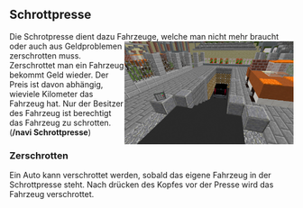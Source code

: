 ## Schrottpresse

Die Schrotpresse dient dazu Fahrzeuge, welche man nicht mehr <img align="right" width="300" eight="200" src="../../../assets/image/orte/Schrottpresse.png"> braucht oder auch aus Geldproblemen zerschrotten muss. 
Zerschrottet man ein Fahrzeug bekommt Geld wieder. Der Preis ist davon abhängig, wieviele Kilometer das Fahrzeug hat. Nur der Besitzer des Fahrzeug ist berechtigt das Fahrzeug zu schrotten.
(**/navi Schrottpresse**)

### Zerschrotten
Ein Auto kann verschrottet werden, sobald das eigene Fahrzeug in der Schrottpresse steht. 
Nach drücken des Kopfes vor der Presse wird das Fahrzeug verschrottet.
